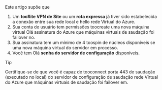 Este artigo supõe que

1. Um **tooSite VPN de Site** ou um **rota expressa** já tiver sido estabelecida a conexão entre sua rede local e hello rede Virtual do Azure.
2. Sua conta de usuário tem permissões toocreate uma nova máquina virtual Olá assinatura do Azure que máquinas virtuais de saudação foi failover no.
3. Sua assinatura tem um mínimo de 4 toospin de núcleos disponíveis se uma nova máquina virtual do servidor em processo.
4. Você tem Olá **senha do servidor de configuração** disponíveis.

> [!TIP]
> Certifique-se de que você é capaz de tooconnect porta 443 de saudação (executado no local) do servidor de configuração de saudação rede Virtual do Azure que máquinas virtuais de saudação foi failover em.
